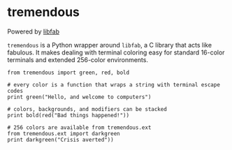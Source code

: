 # tremendous

Powered by [libfab](https://github.com/rossdylan/libfab)

`tremendous` is a Python wrapper around `libfab`, a C library that acts like
fabulous. It makes dealing with terminal coloring easy for standard 16-color
terminals and extended 256-color environments.

```
from tremendous import green, red, bold

# every color is a function that wraps a string with terminal escape codes
print green("Hello, and welcome to computers")

# colors, backgrounds, and modifiers can be stacked
print bold(red("Bad things happened!"))

# 256 colors are available from tremendous.ext
from tremendous.ext import darkgreen
print darkgreen("Crisis averted"))
```
